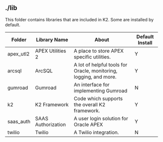 ## ./lib

This folder contains libraries that are included in K2. Some are installed by default.

| Folder | Library Name | About | Default Install | 
| -- | -- | -- | -- | 
apex_utl2 | APEX Utilities 2 | A place to store APEX specific utilities. | Y |
arcsql | ArcSQL | A lot of helpful tools for Oracle, monitoring, logging, and more. | Y | 
gumroad | Gumroad | An interface for implementing Gumroad | N |
k2 | K2 Framework | Code which supports the overall K2 framework. | Y |
saas_auth  | SAAS Authorization | A user login solution for Oracle APEX | Y |
twilio | Twilio | A Twilio integration. | N |
